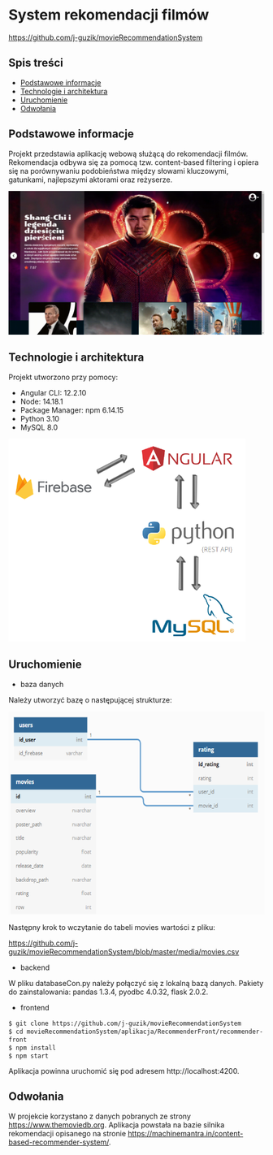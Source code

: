 # System rekomendacji filmów
https://github.com/j-guzik/movieRecommendationSystem

## Spis treści
* [Podstawowe informacje](#podstawowe-informacje)
* [Technologie i architektura](#technologie-i-architektura)
* [Uruchomienie](#uruchomienie)
* [Odwołania](#odwołania)

## Podstawowe informacje
Projekt przedstawia aplikację webową służącą do rekomendacji filmów. Rekomendacja odbywa się za pomocą tzw. content-based filtering i opiera się na porównywaniu podobieństwa między słowami kluczowymi, gatunkami, najlepszymi aktorami oraz reżyserze. 

![](https://github.com/j-guzik/movieRecommendationSystem/blob/master/media/Recommender.gif) 

## Technologie i architektura
Projekt utworzono przy pomocy:
* Angular CLI: 12.2.10
* Node: 14.18.1
* Package Manager: npm 6.14.15
* Python 3.10
* MySQL 8.0

<img height="400" alt="architecture" src="https://github.com/j-guzik/movieRecommendationSystem/blob/master/media/architektura.PNG">

## Uruchomienie

* baza danych

Należy utworzyć bazę o następującej strukturze:

<img height="400" alt="architecture" src="https://github.com/j-guzik/movieRecommendationSystem/blob/master/media/baza.PNG">

Następny krok to wczytanie do tabeli movies wartości z pliku:

https://github.com/j-guzik/movieRecommendationSystem/blob/master/media/movies.csv


* backend

W pliku databaseCon.py należy połączyć się z lokalną bazą danych.
Pakiety do zainstalowania: pandas 1.3.4, pyodbc 4.0.32, flask 2.0.2.

* frontend

```
$ git clone https://github.com/j-guzik/movieRecommendationSystem
$ cd movieRecommendationSystem/aplikacja/RecommenderFront/recommender-front
$ npm install
$ npm start
```

Aplikacja powinna uruchomić się pod adresem http://localhost:4200.




## Odwołania
W projekcie korzystano z danych pobranych ze strony https://www.themoviedb.org. Aplikacja powstała na bazie silnika rekomendacji opisanego na stronie https://machinemantra.in/content-based-recommender-system/. 
